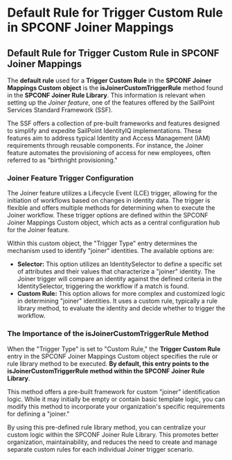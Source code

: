 # Default Rule for Trigger Custom Rule in SPCONF Joiner Mappings

## Default Rule for Trigger Custom Rule in SPCONF Joiner Mappings

The **default rule** used for a **Trigger Custom Rule** in the **SPCONF Joiner Mappings Custom object** is the **isJoinerCustomTriggerRule** method found in the **SPCONF Joiner Rule Library**. This information is relevant when setting up the *Joiner feature*, one of the features offered by the SailPoint Services Standard Framework (SSF).

The SSF offers a collection of pre-built frameworks and features designed to simplify and expedite SailPoint IdentityIQ implementations. These features aim to address typical Identity and Access Management (IAM) requirements through reusable components. For instance, the Joiner feature automates the provisioning of access for new employees, often referred to as "birthright provisioning."

### Joiner Feature Trigger Configuration

The Joiner feature utilizes a Lifecycle Event (LCE) trigger, allowing for the initiation of workflows based on changes in identity data. The trigger is flexible and offers multiple methods for determining when to execute the Joiner workflow. These trigger options are defined within the SPCONF Joiner Mappings Custom object, which acts as a central configuration hub for the Joiner feature.

Within this custom object, the "Trigger Type" entry determines the mechanism used to identify "joiner" identities. The available options are:

*   **Selector:** This option utilizes an IdentitySelector to define a specific set of attributes and their values that characterize a "joiner" identity. The Joiner trigger will compare an identity against the defined criteria in the IdentitySelector, triggering the workflow if a match is found.
*   **Custom Rule:** This option allows for more complex and customized logic in determining "joiner" identities. It uses a custom rule, typically a rule library method, to evaluate the identity and decide whether to trigger the workflow.

### The Importance of the isJoinerCustomTriggerRule Method

When the "Trigger Type" is set to "Custom Rule," the **Trigger Custom Rule** entry in the SPCONF Joiner Mappings Custom object specifies the rule or rule library method to be executed. **By default, this entry points to the isJoinerCustomTriggerRule method within the SPCONF Joiner Rule Library**.

This method offers a pre-built framework for custom "joiner" identification logic. While it may initially be empty or contain basic template logic, you can modify this method to incorporate your organization's specific requirements for defining a "joiner."

By using this pre-defined rule library method, you can centralize your custom logic within the SPCONF Joiner Rule Library. This promotes better organization, maintainability, and reduces the need to create and manage separate custom rules for each individual Joiner trigger scenario.
